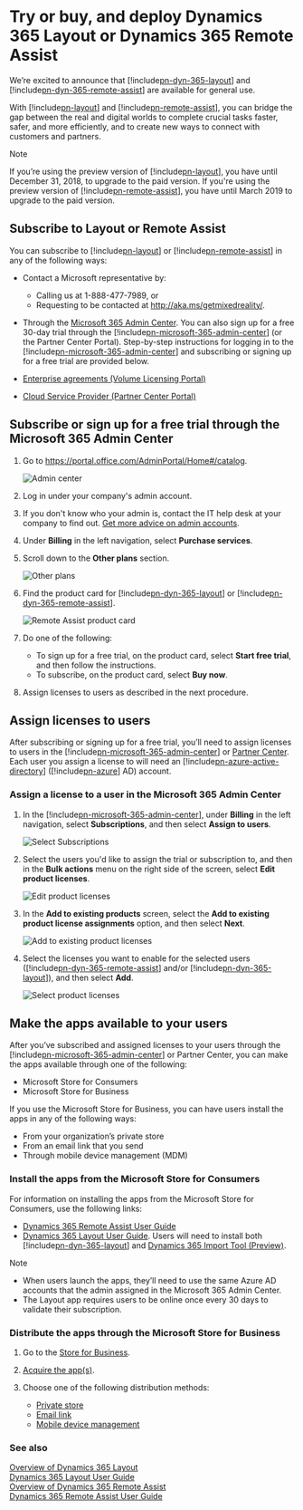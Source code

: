 # Try or buy, and deploy Dynamics 365 Layout or Dynamics 365 Remote Assist

We’re excited to announce that [!include[pn-dyn-365-layout](../includes/pn-dyn-365-layout.md)] and [!include[pn-dyn-365-remote-assist](../includes/pn-dyn-365-remote-assist.md)] are available for general use.

With [!include[pn-layout](../includes/pn-layout.md)] and [!include[pn-remote-assist](../includes/pn-remote-assist.md)], you can bridge the gap between the real and digital worlds to complete crucial tasks faster, safer, and more efficiently, and to create new ways to connect with customers and partners.

> [!NOTE]
> If you’re using the preview version of [!include[pn-layout](../includes/pn-layout.md)], you have until December 31, 2018, to upgrade to the paid version. If you're using the preview version of [!include[pn-remote-assist](../includes/pn-remote-assist.md)], you have until March 2019 to upgrade to the paid version.

## Subscribe to Layout or Remote Assist

You can subscribe to [!include[pn-layout](../includes/pn-layout.md)] or [!include[pn-remote-assist](../includes/pn-remote-assist.md)] in any of the following ways:

-   Contact a Microsoft representative by: 
    - Calling us at 1-888-477-7989, or
    - Requesting to be contacted at http://aka.ms/getmixedreality/.
    
-   Through the [Microsoft 365 Admin Center](https://portal.office.com/AdminPortal/Home#/catalog). You can also sign up for a free 30-day trial through the [!include[pn-microsoft-365-admin-center](../includes/pn-microsoft-365-admin-center.md)] (or the Partner Center Portal). Step-by-step instructions for logging in to the [!include[pn-microsoft-365-admin-center](../includes/pn-microsoft-365-admin-center.md)] and subscribing or signing up for a free trial are provided below.

-   [Enterprise agreements (Volume Licensing Portal)](https://www.microsoft.com/licensing/servicecenter/default.aspx)

-   [Cloud Service Provider (Partner Center Portal)](https://partner.microsoft.com/en-us/cloud-solution-provider/csp-partner)

## Subscribe or sign up for a free trial through the Microsoft 365 Admin Center

1. Go to https://portal.office.com/AdminPortal/Home#/catalog.

   ![Admin center](../media/AdminCenter.png "Admin Center")

2. Log in under your company's admin account.

3. If you don't know who your admin is, contact the IT help desk at your company to find out. [Get more advice on admin accounts](https://support.office.com/en-us/article/office-365-admin-overview-c7228a3e-061f-4575-b1ef-adf1d1669870?ui=en-US&rs=en-US&ad=US).

4. Under **Billing** in the left navigation, select **Purchase services**.
   
5. Scroll down to the **Other plans** section.

   ![Other plans](../media/OtherPlans.PNG "Select Other plans")
   
6. Find the product card for [!include[pn-dyn-365-layout](../includes/pn-dyn-365-layout.md)] or [!include[pn-dyn-365-remote-assist](../includes/pn-dyn-365-remote-assist.md)].

   ![Remote Assist product card](../media/ProductCard.PNG "Find Remote Assist product card")
   
7. Do one of the following:
   - To sign up for a free trial, on the product card, select **Start free trial**, and then follow the instructions.
   - To subscribe, on the product card, select **Buy now**. 
   
8. Assign licenses to users as described in the next procedure.

## Assign licenses to users

After subscribing or signing up for a free trial, you’ll need to assign licenses to users in the [!include[pn-microsoft-365-admin-center](../includes/pn-microsoft-365-admin-center.md)] or [Partner Center](https://partner.microsoft.com/en-us/cloud-solution-provider/csp-partner). Each user you
assign a license to will need an [!include[pn-azure-active-directory](../includes/pn-azure-active-directory.md)] ([!include[pn-azure](../includes/pn-azure.md)] AD) account.

### Assign a license to a user in the Microsoft 365 Admin Center

1. In the [!include[pn-microsoft-365-admin-center](../includes/pn-microsoft-365-admin-center.md)], under **Billing** in the left navigation, select **Subscriptions**, and then select **Assign to users**.

   ![Select Subscriptions](../media/AssignUsers.PNG "Select Subscriptions")
   
2. Select the users you'd like to assign the trial or subscription to, and then in the **Bulk actions** menu on the right side of the screen, select **Edit product licenses**. 

   ![Edit product licenses](../media/EditLicenses.PNG "Edit product licenses")
   
3. In the **Add to existing products** screen, select the **Add to existing product license assignments** option, and then select **Next**.

   ![Add to existing product licenses](../media/AddProductLicenses.png "Add to existing product licenses")
   
4. Select the licenses you want to enable for the selected users ([!include[pn-dyn-365-remote-assist](../includes/pn-dyn-365-remote-assist.md)] and/or [!include[pn-dyn-365-layout](../includes/pn-dyn-365-layout.md)]), and then select **Add**.

   ![Select product licenses](../media/SelectLicenses.PNG "Select product licenses")

## Make the apps available to your users

After you’ve subscribed and assigned licenses to your users through the [!include[pn-microsoft-365-admin-center](../includes/pn-microsoft-365-admin-center.md)] or Partner Center, you can make the apps available through one of
the following:

-   Microsoft Store for Consumers
-   Microsoft Store for Business

If you use the Microsoft Store for Business, you can have users install the apps
in any of the following ways:

-   From your organization’s private store
-   From an email link that you send
-   Through mobile device management (MDM)

### Install the apps from the Microsoft Store for Consumers

For information on installing the apps from the Microsoft Store for Consumers,
use the following links:

-   [Dynamics 365 Remote Assist User Guide](../remote-assist/user-guide.md)
-   [Dynamics 365 Layout User Guide](../layout/user-guide.md). Users will need to install both [!include[pn-dyn-365-layout](../includes/pn-dyn-365-layout.md)] and [Dynamics 365 Import Tool (Preview)](../layout/user-guide.md).

> [!NOTE]
> <ul><li>When users launch the apps, they’ll need to use the same Azure AD accounts that the admin assigned in the Microsoft 365 Admin Center.</li>
> <li>The Layout app requires users to be online once every 30 days to validate their subscription.</li></ul>

### Distribute the apps through the Microsoft Store for Business

1.  Go to the [Store for Business](https://businessstore.microsoft.com/en-us/store).

2.  [Acquire the app(s)](https://docs.microsoft.com/en-us/microsoft-store/acquire-apps-microsoft-store-for-business).

3.  Choose one of the following distribution methods:

    -   [Private store](https://docs.microsoft.com/en-us/microsoft-store/distribute-apps-from-your-private-store)
    -   [Email link](https://docs.microsoft.com/en-us/microsoft-store/assign-apps-to-employees)
    -   [Mobile device management](https://docs.microsoft.com/en-us/microsoft-store/configure-mdm-provider-microsoft-store-for-business)

### See also
[Overview of Dynamics 365 Layout](../layout/index.md)<br/>
[Dynamics 365 Layout User Guide](../layout/user-guide.md)<br/>
[Overview of Dynamics 365 Remote Assist](../remote-assist/index.md)<br/>
[Dynamics 365 Remote Assist User Guide](../remote-assist/user-guide.md)<br/>
